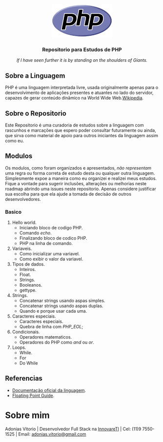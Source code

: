 <h1 align="center">
<img src="php.png" alt="Logo PHP" width="200px" />
</h1>

<h3 align="center">
    Repositorio para Estudos de PHP
</h3>

<p align="center"><i>If I have seen further it is by standing on the shoulders of Giants.</i></p>

## Sobre a Linguagem
PHP é uma linguagem interpretada livre, usada originalmente apenas para o desenvolvimento de aplicações presentes e atuantes no lado do servidor, capazes de gerar conteúdo dinâmico na World Wide Web.[Wikipedia](https://pt.wikipedia.org/wiki/PHP).

## Sobre o Repositorio
Este Repositorio é uma curadoria de estudos sobre a linguagem com rascunhos e marcações que espero poder consultar futuramente ou ainda, que sirva como material de apoio para outros iniciantes da linguagem assim como eu.

## Modulos
Os modulos, como foram organizados e apresentados, *não representam* uma regra ou forma correta de estudo desta ou qualquer outra linguagem. Simplesmente expoe a maneira como eu organizei e realizei meus estudos.
Fique a vontade para sugerir inclusões, alterações ou melhorias neste roadmap abrindo uma issues neste repositorio. Apenas considere justificar sua escolha para que ela ajude a tomada de decisão de outros desenvolvedores.

### Basico
1. Hello world.
    * Iniciando bloco de codigo PHP.
    * Comando *echo*.
    * Finalizando bloco de codico PHP.
    * PHP na linha de comando.
2. Variaveis.
    * Como inicializar uma variavel.
    * Como exibir o valor da variavel.
3. Tipos de dados.
    * Inteiros.
    * Float.
    * Strings.
    * Booleanos.
    * gettype.
4. Strings.
    * Concatenar strings usando aspas simples.
    * Concatenar strings usando aspas duplas.
    * Quando e porque usar cada uma.
5. Caracteres especiais.
    * Caracteres especiais.
    * Quebra de linha com *PHP_EOL*;
6. Condicionais.
    * Operadores matematicos.
    * Operadores do PHP como *and* ou *or*.
7. Loops.
    * While.
    * For
    * Do While


## Referencias
* [Documentação oficial da linguagem](https://www.php.net).
* [Floating Point Guide](https://floating-point-gui.de).


# Sobre mim
Adonias Vitorio | Desenvolvedor Full Stack na [InnovareTI](https://www.innovareti.com.br) | Cel: (11)9 7550-1525 | Email: adonias.vitorio@gmail.com
